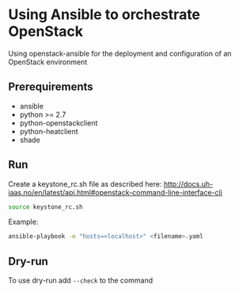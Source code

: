 # Using Ansible to orchestrate OpenStack
Using openstack-ansible for the deployment and configuration of an OpenStack environment

## Prerequirements
  - ansible
  - python >= 2.7
  - python-openstackclient
  - python-heatclient
  - shade


## Run
Create a keystone_rc.sh file as described here: http://docs.uh-iaas.no/en/latest/api.html#openstack-command-line-interface-cli

```bash
source keystone_rc.sh
```

Example:
```bash
ansible-playbook -e "hosts=<localhost>" <filename>.yaml
```
## Dry-run

To use dry-run add `--check` to the command
